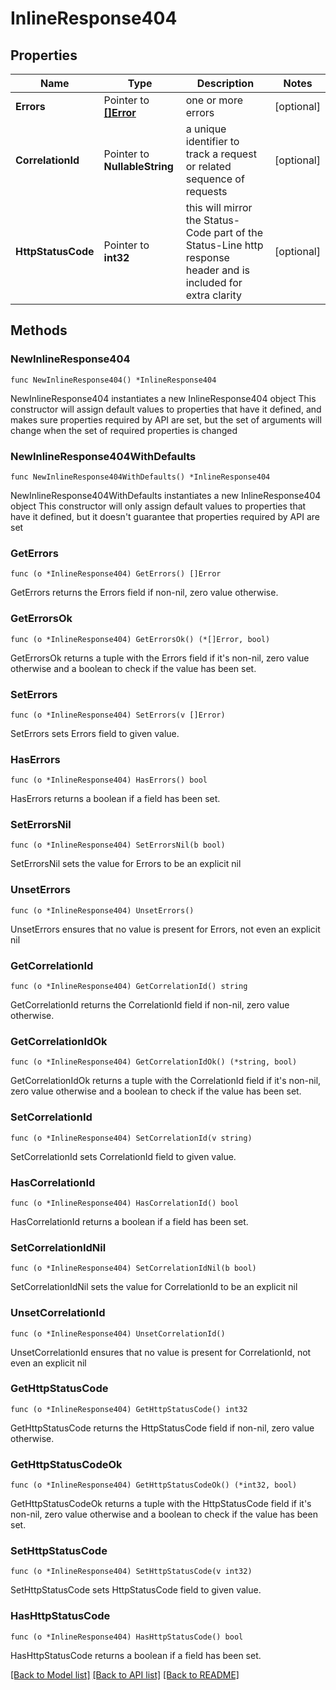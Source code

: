 # InlineResponse404

## Properties

Name | Type | Description | Notes
------------ | ------------- | ------------- | -------------
**Errors** | Pointer to [**[]Error**](Error.md) | one or more errors | [optional] 
**CorrelationId** | Pointer to **NullableString** | a unique identifier to track a request or related sequence of requests | [optional] 
**HttpStatusCode** | Pointer to **int32** | this will mirror the Status-Code part of the Status-Line http response header and is included for extra clarity | [optional] 

## Methods

### NewInlineResponse404

`func NewInlineResponse404() *InlineResponse404`

NewInlineResponse404 instantiates a new InlineResponse404 object
This constructor will assign default values to properties that have it defined,
and makes sure properties required by API are set, but the set of arguments
will change when the set of required properties is changed

### NewInlineResponse404WithDefaults

`func NewInlineResponse404WithDefaults() *InlineResponse404`

NewInlineResponse404WithDefaults instantiates a new InlineResponse404 object
This constructor will only assign default values to properties that have it defined,
but it doesn't guarantee that properties required by API are set

### GetErrors

`func (o *InlineResponse404) GetErrors() []Error`

GetErrors returns the Errors field if non-nil, zero value otherwise.

### GetErrorsOk

`func (o *InlineResponse404) GetErrorsOk() (*[]Error, bool)`

GetErrorsOk returns a tuple with the Errors field if it's non-nil, zero value otherwise
and a boolean to check if the value has been set.

### SetErrors

`func (o *InlineResponse404) SetErrors(v []Error)`

SetErrors sets Errors field to given value.

### HasErrors

`func (o *InlineResponse404) HasErrors() bool`

HasErrors returns a boolean if a field has been set.

### SetErrorsNil

`func (o *InlineResponse404) SetErrorsNil(b bool)`

 SetErrorsNil sets the value for Errors to be an explicit nil

### UnsetErrors
`func (o *InlineResponse404) UnsetErrors()`

UnsetErrors ensures that no value is present for Errors, not even an explicit nil
### GetCorrelationId

`func (o *InlineResponse404) GetCorrelationId() string`

GetCorrelationId returns the CorrelationId field if non-nil, zero value otherwise.

### GetCorrelationIdOk

`func (o *InlineResponse404) GetCorrelationIdOk() (*string, bool)`

GetCorrelationIdOk returns a tuple with the CorrelationId field if it's non-nil, zero value otherwise
and a boolean to check if the value has been set.

### SetCorrelationId

`func (o *InlineResponse404) SetCorrelationId(v string)`

SetCorrelationId sets CorrelationId field to given value.

### HasCorrelationId

`func (o *InlineResponse404) HasCorrelationId() bool`

HasCorrelationId returns a boolean if a field has been set.

### SetCorrelationIdNil

`func (o *InlineResponse404) SetCorrelationIdNil(b bool)`

 SetCorrelationIdNil sets the value for CorrelationId to be an explicit nil

### UnsetCorrelationId
`func (o *InlineResponse404) UnsetCorrelationId()`

UnsetCorrelationId ensures that no value is present for CorrelationId, not even an explicit nil
### GetHttpStatusCode

`func (o *InlineResponse404) GetHttpStatusCode() int32`

GetHttpStatusCode returns the HttpStatusCode field if non-nil, zero value otherwise.

### GetHttpStatusCodeOk

`func (o *InlineResponse404) GetHttpStatusCodeOk() (*int32, bool)`

GetHttpStatusCodeOk returns a tuple with the HttpStatusCode field if it's non-nil, zero value otherwise
and a boolean to check if the value has been set.

### SetHttpStatusCode

`func (o *InlineResponse404) SetHttpStatusCode(v int32)`

SetHttpStatusCode sets HttpStatusCode field to given value.

### HasHttpStatusCode

`func (o *InlineResponse404) HasHttpStatusCode() bool`

HasHttpStatusCode returns a boolean if a field has been set.


[[Back to Model list]](../README.md#documentation-for-models) [[Back to API list]](../README.md#documentation-for-api-endpoints) [[Back to README]](../README.md)


